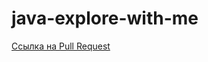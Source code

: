 # java-explore-with-me

[Ссылка на Pull Request](https://github.com/Evgeniy-Dmitriev/java-explore-with-me/pull/3)
